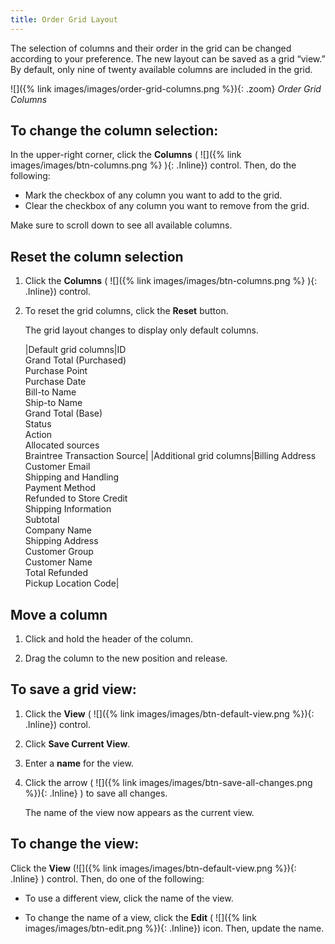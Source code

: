 ```yaml
---
title: Order Grid Layout
---
```


The selection of columns and their order in the grid can be changed according to your preference. The new layout can be saved as a grid “view.” By default, only nine of twenty available columns are included in the grid.

![]({% link images/images/order-grid-columns.png %}){: .zoom}
_Order Grid Columns_

## To change the column selection:

In the upper-right corner, click the **Columns** ( ![]({% link images/images/btn-columns.png %} ){: .Inline}) control. Then, do the following:

- Mark the checkbox of any column you want to add to the grid.
- Clear the checkbox of any column you want to remove from the grid.

Make sure to scroll down to see all available columns.

## Reset the column selection

1. Click the **Columns** ( ![]({% link images/images/btn-columns.png %} ){: .Inline}) control.

1. To reset the grid columns, click the **Reset** button.

    The grid layout changes to display only default columns.

    |Default grid columns|ID<br>Grand Total (Purchased)<br>Purchase Point<br>Purchase Date<br>Bill-to Name<br>Ship-to Name<br>Grand Total (Base)<br>Status<br>Action<br>Allocated sources<br>Braintree Transaction Source|
    |Additional grid columns|Billing Address<br>Customer Email<br>Shipping and Handling<br>Payment Method<br>Refunded to Store Credit<br>Shipping Information<br>Subtotal<br>Company Name<br>Shipping Address<br>Customer Group<br>Customer Name<br>Total Refunded<br>Pickup Location Code|

## Move a column

1. Click and hold the header of the column.

1. Drag the column to the new position and release.

## To save a grid view:

1. Click the **View** ( ![]({% link images/images/btn-default-view.png %}){: .Inline}) control.

1. Click **Save Current View**.

1. Enter a **name** for the view.

1. Click the arrow ( ![]({% link images/images/btn-save-all-changes.png %}){: .Inline} ) to save all changes.

    The name of the view now appears as the current view.

## To change the view:

Click the **View** (![]({% link images/images/btn-default-view.png %}){: .Inline} ) control. Then, do one of the following:

- To use a different view, click the name of the view.

- To change the name of a view, click the **Edit** ( ![]({% link images/images/btn-edit.png %}){: .Inline}) icon. Then, update the name.
